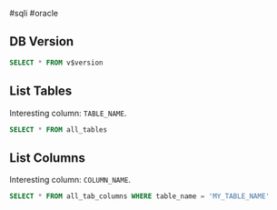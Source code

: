 #sqli #oracle

## DB Version

```sql
SELECT * FROM v$version
```


## List Tables

Interesting column: `TABLE_NAME`.
```sql
SELECT * FROM all_tables
```


## List Columns
Interesting column: `COLUMN_NAME`.

```sql
SELECT * FROM all_tab_columns WHERE table_name = 'MY_TABLE_NAME'
```